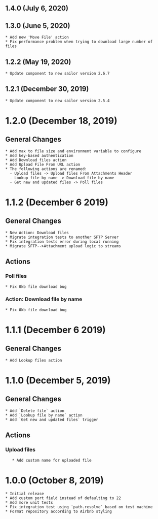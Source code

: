 ## 1.4.0 (July 6, 2020)

## 1.3.0 (June 5, 2020)

    * Add new 'Move File' action
    * Fix performance problem when trying to download large number of files

## 1.2.2 (May 19, 2020)

    * Update component to new sailor version 2.6.7

## 1.2.1 (December 30, 2019)

    * Update component to new sailor version 2.5.4

# 1.2.0 (December 18, 2019)
## General Changes
    * Add max to file size and environment variable to configure
    * Add key-based authentication
    * Add Download files action
    * Add Upload File From URL action    
    * The following actions are renamed:
      - Upload files -> Upload files From Attachments Header
      - Lookup file by name -> Download file by name
      - Get new and updated files -> Poll files

# 1.1.2 (December 6 2019)

## General Changes
    * New Action: Download files
    * Migrate integration tests to another SFTP Server
    * Fix integration tests error during local running
    * Migrate SFTP-->Attachment upload logic to streams
    
## Actions
### Poll files
    * Fix 0kb file download bug  
### Action: Download file by name
    * Fix 0kb file download bug  

    
# 1.1.1 (December 6 2019)

## General Changes
    * Add Lookup files action

# 1.1.0 (December 5, 2019)

## General Changes
    * Add `Delete file` action
    * Add `Lookup file by name` action
    * Add `Get new and updated files` trigger

## Actions

### Upload files
       * Add custom name for uploaded file

# 1.0.0 (October 8, 2019)
    * Initial release
    * Add custom port field instead of defaulting to 22
    * Add more unit tests
    * Fix integration test using `path.resolve` based on test machine
    * Format repository according to Airbnb styling

